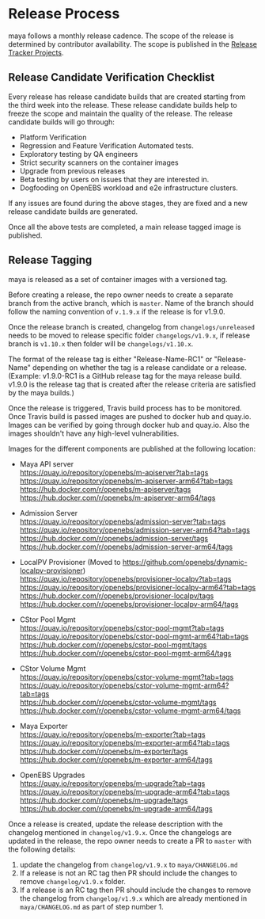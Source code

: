 # Release Process
maya follows a monthly release cadence. The scope of the release is determined by contributor availability. The scope is published in the [Release Tracker Projects](https://github.com/orgs/openebs/projects).

## Release Candidate Verification Checklist

Every release has release candidate builds that are created starting from the third week into the release. These release candidate builds help to freeze the scope and maintain the quality of the release. The release candidate builds will go through:
- Platform Verification
- Regression and Feature Verification Automated tests.
- Exploratory testing by QA engineers
- Strict security scanners on the container images
- Upgrade from previous releases
- Beta testing by users on issues that they are interested in.
- Dogfooding on OpenEBS workload and e2e infrastructure clusters.

If any issues are found during the above stages, they are fixed and a new release candidate builds are generated.

Once all the above tests are completed, a main release tagged image is published.

## Release Tagging

maya is released as a set of container images with a versioned tag.

Before creating a release, the repo owner needs to create a separate branch from the active branch, which is `master`. Name of the branch should follow the naming convention of `v.1.9.x` if the release is for v1.9.0.

Once the release branch is created, changelog from `changelogs/unreleased` needs to be moved to release specific folder `changelogs/v1.9.x`, if release branch is `v1.10.x` then folder will be `changelogs/v1.10.x`.

The format of the release tag is either "Release-Name-RC1" or "Release-Name" depending on whether the tag is a release candidate or a release. (Example: v1.9.0-RC1 is a GitHub release tag for the maya release build. v1.9.0 is the release tag that is created after the release criteria are satisfied by the maya builds.)

Once the release is triggered, Travis build process has to be monitored. Once Travis build is passed images are pushed to docker hub and quay.io. Images can be verified by going through docker hub and quay.io. Also the images shouldn't have any high-level vulnerabilities.

Images for the different components are published at the following location:

- Maya API server <br />
    https://quay.io/repository/openebs/m-apiserver?tab=tags <br />
    https://quay.io/repository/openebs/m-apiserver-arm64?tab=tags <br />
    https://hub.docker.com/r/openebs/m-apiserver/tags <br />
    https://hub.docker.com/r/openebs/m-apiserver-arm64/tags <br />

- Admission Server <br />
    https://quay.io/repository/openebs/admission-server?tab=tags <br />
    https://quay.io/repository/openebs/admission-server-arm64?tab=tags <br />
    https://hub.docker.com/r/openebs/admission-server/tags <br />
    https://hub.docker.com/r/openebs/admission-server-arm64/tags <br />

- LocalPV Provisioner (Moved to https://github.com/openebs/dynamic-localpv-provisioner) <br />
    https://quay.io/repository/openebs/provisioner-localpv?tab=tags <br />
    https://quay.io/repository/openebs/provisioner-localpv-arm64?tab=tags <br />
    https://hub.docker.com/r/openebs/provisioner-localpv/tags <br />
    https://hub.docker.com/r/openebs/provisioner-localpv-arm64/tags <br />

- CStor Pool Mgmt <br />
    https://quay.io/repository/openebs/cstor-pool-mgmt?tab=tags <br />
    https://quay.io/repository/openebs/cstor-pool-mgmt-arm64?tab=tags <br />
    https://hub.docker.com/r/openebs/cstor-pool-mgmt/tags <br />
    https://hub.docker.com/r/openebs/cstor-pool-mgmt-arm64/tags <br />

- CStor Volume Mgmt <br />
    https://quay.io/repository/openebs/cstor-volume-mgmt?tab=tags <br />
    https://quay.io/repository/openebs/cstor-volume-mgmt-arm64?tab=tags <br />
    https://hub.docker.com/r/openebs/cstor-volume-mgmt/tags <br />
    https://hub.docker.com/r/openebs/cstor-volume-mgmt-arm64/tags <br />

- Maya Exporter <br />
    https://quay.io/repository/openebs/m-exporter?tab=tags <br />
    https://quay.io/repository/openebs/m-exporter-arm64?tab=tags <br />
    https://hub.docker.com/r/openebs/m-exporter/tags <br />
    https://hub.docker.com/r/openebs/m-exporter-arm64/tags <br />

- OpenEBS Upgrades <br />
    https://quay.io/repository/openebs/m-upgrade?tab=tags <br />
    https://quay.io/repository/openebs/m-upgrade-arm64?tab=tags <br />
    https://hub.docker.com/r/openebs/m-upgrade/tags <br />
    https://hub.docker.com/r/openebs/m-upgrade-arm64/tags <br />

Once a release is created, update the release description with the changelog mentioned in `changelog/v1.9.x`. Once the changelogs are updated in the release, the repo owner needs to create a PR to `master` with the following details:
1. update the changelog from `changelog/v1.9.x` to `maya/CHANGELOG.md`
2. If a release is not an RC tag then PR should include the changes to remove `changelog/v1.9.x` folder.
3. If a release is an RC tag then PR should include the changes to remove the changelog from `changelog/v1.9.x` which are already mentioned in `maya/CHANGELOG.md` as part of step number 1.
